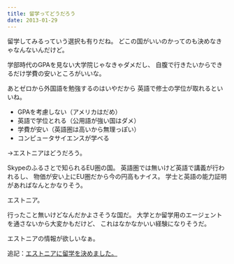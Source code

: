 ```yaml
---
title: 留学ってどうだろう
date: 2013-01-29
---
```


留学してみるっていう選択も有りだね。
どこの国がいいのかってのも決めなきゃなんないんだけど。

学部時代のGPAを見ない大学院じゃなきゃダメだし、
自腹で行きたいからできるだけ学費の安いところがいいな。

あとゼロから外国語を勉強するのはいやだから
英語で修士の学位が取れるといいね。

- GPAを考慮しない（アメリカはだめ）
- 英語で学位とれる（公用語が強い国はダメ）
- 学費が安い（英語圏は高いから無理っぽい）
- コンピュータサイエンスが学べる

->エストニアはどうだろう。

Skypeのふるさとで知られるEU圏の国。
英語圏では無いけど英語で講義が行われるし、
物価が安い上にEU圏だから今の円高もナイス。
学士と英語の能力証明があればなんとかなりそう。

エストニア。

行ったこと無いけどなんだかよさそうな国だ。
大学とか留学用のエージェントを通さないから大変かもだけど、
これはなかなかいい経験になりそうだ。

エストニアの情報が欲しいなぁ。


追記：[エストニアに留学を決めました。](/post/67066371561)
